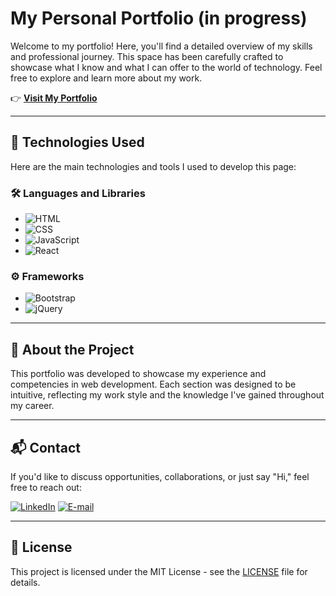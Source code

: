 # My Personal Portfolio (in progress)

Welcome to my portfolio! Here, you'll find a detailed overview of my skills and professional journey. This space has been carefully crafted to showcase what I know and what I can offer to the world of technology. Feel free to explore and learn more about my work.

👉 **[Visit My Portfolio](https://portfolio-v5-gamma.vercel.app/)**

---

## 🚀 Technologies Used

Here are the main technologies and tools I used to develop this page:

### 🛠️ **Languages and Libraries**
- ![HTML](https://img.shields.io/badge/HTML-E34F26?style=for-the-badge&logo=html5&logoColor=white)
- ![CSS](https://img.shields.io/badge/CSS-1572B6?style=for-the-badge&logo=css3&logoColor=white)
- ![JavaScript](https://img.shields.io/badge/JavaScript-F7DF1E?style=for-the-badge&logo=javascript&logoColor=white)
- ![React](https://img.shields.io/badge/React-61DAFB?style=for-the-badge&logo=react&logoColor=white)

### ⚙️ **Frameworks**
- ![Bootstrap](https://img.shields.io/badge/Bootstrap-5C2D91?style=for-the-badge&logo=bootstrap&logoColor=white)
- ![jQuery](https://img.shields.io/badge/jQuery-0769AD?style=for-the-badge&logo=jquery&logoColor=white)

---

## 📝 About the Project

This portfolio was developed to showcase my experience and competencies in web development. Each section was designed to be intuitive, reflecting my work style and the knowledge I've gained throughout my career.

---

## 📬 Contact

If you'd like to discuss opportunities, collaborations, or just say "Hi," feel free to reach out:

[![LinkedIn](https://img.shields.io/badge/LinkedIn-78d?style=for-the-badge&logo=linkedin&logoColor=0A0AAF)](https://www.linkedin.com/in/diogo-oike-kanefuku-23639b223/) 
[![E-mail](https://img.shields.io/badge/-Email-e9a?style=for-the-badge&logo=gmail&logoColor=E94D5F)](mailto:diogooikejapan@gmail.com)

---

## 📝 License

This project is licensed under the MIT License - see the [LICENSE](LICENSE.txt) file for details.
